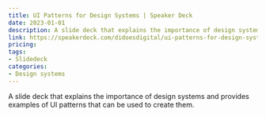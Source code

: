 ```yaml
---
title: UI Patterns for Design Systems | Speaker Deck
date: 2023-01-01
description: A slide deck that explains the importance of design systems and provides examples of UI patterns that can be used to create them.
link: https://speakerdeck.com/didoesdigital/ui-patterns-for-design-systems
pricing: 
tags: 
- Slidedeck
categories: 
- Design systems
---
```


A slide deck that explains the importance of design systems and provides examples of UI patterns that can be used to create them.
